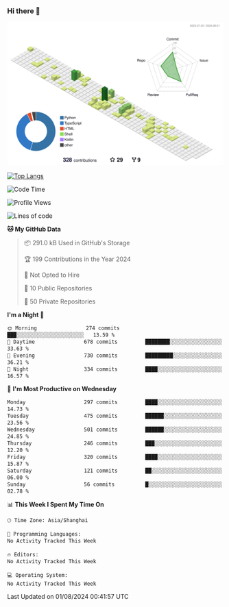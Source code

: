 ### Hi there 👋

![](./profile-3d-contrib/profile-green-animate.svg)

 

[![Top Langs](https://github-readme-stats.vercel.app/api/top-langs/?username=fly2tomato)](https://github.com/anuraghazra/github-readme-stats)


 

<!--START_SECTION:waka-->
![Code Time](http://img.shields.io/badge/Code%20Time-5%20hrs%2042%20mins-blue)

![Profile Views](http://img.shields.io/badge/Profile%20Views-0-blue)

![Lines of code](https://img.shields.io/badge/From%20Hello%20World%20I%27ve%20Written-520.8%20thousand%20lines%20of%20code-blue)

**🐱 My GitHub Data** 

> 📦 291.0 kB Used in GitHub's Storage 
 > 
> 🏆 199 Contributions in the Year 2024
 > 
> 🚫 Not Opted to Hire
 > 
> 📜 10 Public Repositories 
 > 
> 🔑 50 Private Repositories 
 > 
**I'm a Night 🦉** 

```text
🌞 Morning                274 commits         ███░░░░░░░░░░░░░░░░░░░░░░   13.59 % 
🌆 Daytime                678 commits         ████████░░░░░░░░░░░░░░░░░   33.63 % 
🌃 Evening                730 commits         █████████░░░░░░░░░░░░░░░░   36.21 % 
🌙 Night                  334 commits         ████░░░░░░░░░░░░░░░░░░░░░   16.57 % 
```
📅 **I'm Most Productive on Wednesday** 

```text
Monday                   297 commits         ████░░░░░░░░░░░░░░░░░░░░░   14.73 % 
Tuesday                  475 commits         ██████░░░░░░░░░░░░░░░░░░░   23.56 % 
Wednesday                501 commits         ██████░░░░░░░░░░░░░░░░░░░   24.85 % 
Thursday                 246 commits         ███░░░░░░░░░░░░░░░░░░░░░░   12.20 % 
Friday                   320 commits         ████░░░░░░░░░░░░░░░░░░░░░   15.87 % 
Saturday                 121 commits         ██░░░░░░░░░░░░░░░░░░░░░░░   06.00 % 
Sunday                   56 commits          █░░░░░░░░░░░░░░░░░░░░░░░░   02.78 % 
```


📊 **This Week I Spent My Time On** 

```text
🕑︎ Time Zone: Asia/Shanghai

💬 Programming Languages: 
No Activity Tracked This Week

🔥 Editors: 
No Activity Tracked This Week

💻 Operating System: 
No Activity Tracked This Week
```


 Last Updated on 01/08/2024 00:41:57 UTC
<!--END_SECTION:waka-->
